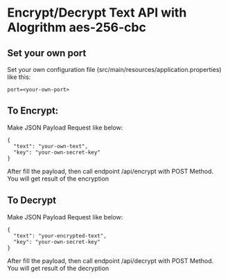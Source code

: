 # Encrypt/Decrypt Text API with Alogrithm aes-256-cbc

## Set your own port
Set your own configuration file (src/main/resources/application.properties) like this:
```
port=<your-own-port>
```

## To Encrypt:
Make JSON Payload Request like below:
```
{
  "text": "your-own-text",
  "key": "your-own-secret-key"
}
```
After fill the payload, then call endpoint /api/encrypt with POST Method. You will get result of the encryption

## To Decrypt
Make JSON Payload Request like below:
```
{
  "text": "your-encrypted-text",
  "key": "your-own-secret-key"
}
```
After fill the payload, then call endpoint /api/decrypt with POST Method. You will get result of the decryption
